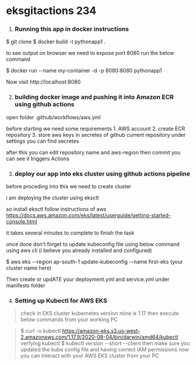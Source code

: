 # eksgitactions 234

1. <h3> Running this app in docker instructions</h3>
   
  $ git clone <url of this repository>
  $  docker build -t pythonapp1 .
  
to see output on browser we need to expose port 8080 run the below command
  
  $ docker run --name my-container -d -p 8080:8080 pythonapp1 
  
  
  Now visit http://localhost:8080
  
  2. <h3> building docker image and pushing it into Amazon ECR using github actions</h3>
  
  open folder .github/workflows/aws.yml
  
  before starting we need some requirements
    1. AWS account
    2. create ECR repository 
    3.  store aws keys in secretes of github current repository under settings you can find secretes
 
 after this you can edit repository name and aws-region
 then commit you can see it triggers Actions 
 
 
 3. <h3> deploy our app into eks cluster using github actions pipeline </h3>
 
 before proceding into this we need to create cluster
 
 i am deploying the cluster using eksctl
 
 so install eksctl follow instructions of aws https://docs.aws.amazon.com/eks/latest/userguide/getting-started-console.html
 
 it takes several minutes to complete to finish the task
 
 once done  don't forget to update kubeconfig file using below command using aws cli (i believe you already installed and configured)
 
 $ aws eks --region ap-south-1 update-kubeconfig --name first-eks (your cluster name here)
 
 Then create or updATE your deployment.yml and service.yml under manifests folder
 
 
 4. <h3>  Setting up Kubectl for  AWS EKS </h3>
 
   > check in EKS cluster kubernetes version mine is 1.17
   > then 
   execute below commands from your working PC
   
   > $  curl -o kubectl https://amazon-eks.s3.us-west-2.amazonaws.com/1.17.9/2020-08-04/bin/darwin/amd64/kubectl
   > verfying kubectl 
      $ kubectl version --short --client
   > then make sure you updated the kube config file and having correct IAM permissions
 now you can interact with your AWS EKS cluster from your PC
 
   
   
 
 
 
 
 
  
  
  
